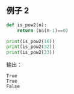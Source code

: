 

## 例子 2



```py
def is_pow2(n):
    return (n&(n-1)==0)

print(is_pow2(16))
print(is_pow2(32))
print(is_pow2(33))
```

输出：

```
True
True
False
```
